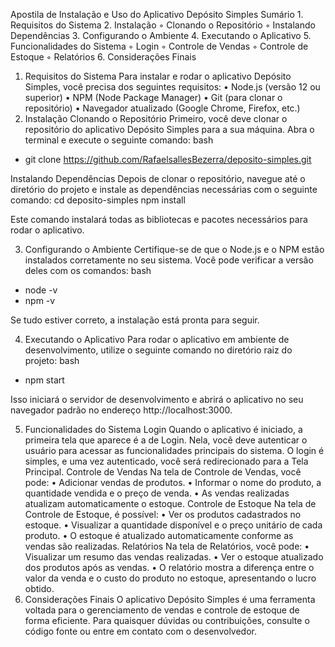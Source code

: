 
Apostila de Instalação e Uso do Aplicativo Depósito Simples
Sumário
    1. Requisitos do Sistema
    2. Instalação
        ◦ Clonando o Repositório
        ◦ Instalando Dependências
    3. Configurando o Ambiente
    4. Executando o Aplicativo
    5. Funcionalidades do Sistema
        ◦ Login
        ◦ Controle de Vendas
        ◦ Controle de Estoque
        ◦ Relatórios
    6. Considerações Finais

1. Requisitos do Sistema
Para instalar e rodar o aplicativo Depósito Simples, você precisa dos seguintes requisitos:
    • Node.js (versão 12 ou superior)
    • NPM (Node Package Manager)
    • Git (para clonar o repositório)
    • Navegador atualizado (Google Chrome, Firefox, etc.)
2. Instalação
Clonando o Repositório
Primeiro, você deve clonar o repositório do aplicativo Depósito Simples para a sua máquina. Abra o terminal e execute o seguinte comando:
bash
- git clone https://github.com/RafaelsallesBezerra/deposito-simples.git

Instalando Dependências
Depois de clonar o repositório, navegue até o diretório do projeto e instale as dependências necessárias com o seguinte comando:
cd deposito-simples
npm install

Este comando instalará todas as bibliotecas e pacotes necessários para rodar o aplicativo. 

3. Configurando o Ambiente
Certifique-se de que o Node.js e o NPM estão instalados corretamente no seu sistema. Você pode verificar a versão deles com os comandos:
bash
- node -v
- npm -v


Se tudo estiver correto, a instalação está pronta para seguir. 

4. Executando o Aplicativo
Para rodar o aplicativo em ambiente de desenvolvimento, utilize o seguinte comando no diretório raiz do projeto:
bash 

- npm start

Isso iniciará o servidor de desenvolvimento e abrirá o aplicativo no seu navegador padrão no endereço http://localhost:3000. 

5. Funcionalidades do Sistema
Login
Quando o aplicativo é iniciado, a primeira tela que aparece é a de Login. Nela, você deve autenticar o usuário para acessar as funcionalidades principais do sistema. O login é simples, e uma vez autenticado, você será redirecionado para a Tela Principal.
Controle de Vendas
Na tela de Controle de Vendas, você pode:
    • Adicionar vendas de produtos.
    • Informar o nome do produto, a quantidade vendida e o preço de venda.
    • As vendas realizadas atualizam automaticamente o estoque.
Controle de Estoque
Na tela de Controle de Estoque, é possível:
    • Ver os produtos cadastrados no estoque.
    • Visualizar a quantidade disponível e o preço unitário de cada produto.
    • O estoque é atualizado automaticamente conforme as vendas são realizadas.
Relatórios
Na tela de Relatórios, você pode:
    • Visualizar um resumo das vendas realizadas.
    • Ver o estoque atualizado dos produtos após as vendas.
    • O relatório mostra a diferença entre o valor da venda e o custo do produto no estoque, apresentando o lucro obtido.
6. Considerações Finais
O aplicativo Depósito Simples é uma ferramenta voltada para o gerenciamento de vendas e controle de estoque de forma eficiente. Para quaisquer dúvidas ou contribuições, consulte o código fonte ou entre em contato com o desenvolvedor.
